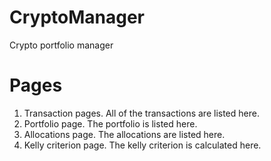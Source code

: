 # CryptoManager
Crypto portfolio manager

# Pages 
1. Transaction pages. All of the transactions are listed here.
2. Portfolio page. The portfolio is listed here.
3. Allocations page. The allocations are listed here.
4. Kelly criterion page. The kelly criterion is calculated here.
